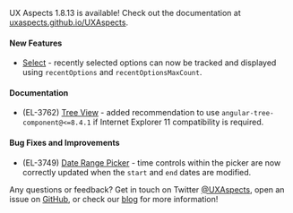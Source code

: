 UX Aspects 1.8.13 is available! Check out the documentation at [uxaspects.github.io/UXAspects](https://uxaspects.github.io/UXAspects).

#### New Features
* [Select](https://uxaspects.github.io/UXAspects/#/components/select#select) - recently selected options can now be tracked and displayed using `recentOptions` and `recentOptionsMaxCount`.

#### Documentation
* (EL-3762) [Tree View](https://pages.github.houston.softwaregrp.net/caf/ux-aspects-micro-focus/#/ui-components/tables#tree-view) - added recommendation to use `angular-tree-component@<=8.4.1` if Internet Explorer 11 compatibility is required.

#### Bug Fixes and Improvements
* (EL-3749) [Date Range Picker](https://pages.github.houston.softwaregrp.net/caf/ux-aspects-micro-focus/#/ui-components/input-controls#date-range-picker) - time controls within the picker are now correctly updated when the `start` and `end` dates are modified.

Any questions or feedback? Get in touch on Twitter [@UXAspects](https://twitter.com/UXAspects), open an issue on [GitHub](https://github.com/UXAspects/UXAspects/issues), or check our [blog](https://uxaspects.github.io/UXAspects/#/blog) for more information!
